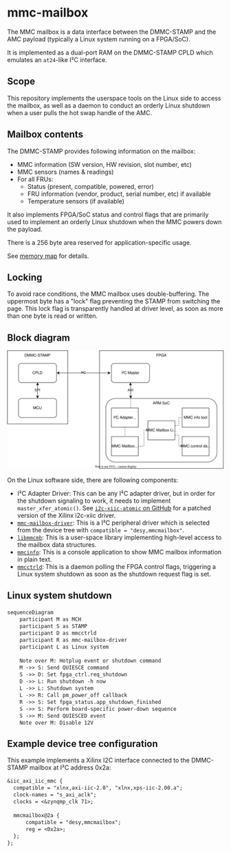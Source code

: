 # mmc-mailbox

The MMC mailbox is a data interface between the DMMC-STAMP and the AMC payload (typically a Linux system running on a FPGA/SoC).

It is implemented as a dual-port RAM on the DMMC-STAMP CPLD which emulates an `at24`-like I²C interface.

## Scope

This repository implements the userspace tools on the Linux side to access the mailbox, as well as a daemon to conduct an orderly Linux shutdown when a user pulls the hot swap handle of the AMC.

## Mailbox contents

The DMMC-STAMP provides following information on the mailbox:

* MMC information (SW version, HW revision, slot number, etc)
* MMC sensors (names & readings)
* For all FRUs:
    * Status (present, compatible, powered, error)
    * FRU information (vendor, product, serial number, etc) if available
    * Temperature sensors (if available)

It also implements FPGA/SoC status and control flags that are primarily used to implement an orderly Linux shutdown when the MMC powers down the payload.

There is a 256 byte area reserved for application-specific usage.

See [memory map](doc/mmc-fpga-data-interface.md) for details.

## Locking

To avoid race conditions, the MMC mailbox uses double-buffering. The uppermost byte has a "lock" flag preventing the STAMP from switching the page. This lock flag is transparently handled at driver level, as soon as more than one byte is read or written.

## Block diagram

![Block diagram](doc/mmc-mailbox.svg)

On the Linux software side, there are following components:

* I²C Adapter Driver: This can be any I²C adapter driver, but in order for the shutdown signaling to work, it needs to implement `master_xfer_atomic()`. See [`i2c-xiic-atomic` on GitHub](https://github.com/MicroTCA-Tech-Lab/i2c-xiic-atomic) for a patched version of the Xilinx i2c-xiic driver.
* [`mmc-mailbox-driver`](https://github.com/MicroTCA-Tech-Lab/mmc-mailbox-driver): This is a I²C peripheral driver which is selected from the device tree with `compatible = "desy,mmcmailbox"`.
* [`libmmcmb`](mmcmb/mmcmb.h): This is a user-space library implementing high-level access to the mailbox data structures.
* [`mmcinfo`](mmcinfo.c): This is a console application to show MMC mailbox information in plain text.
* [`mmcctrld`](mmcctrld.c): This is a daemon polling the FPGA control flags, triggering a Linux system shutdown as soon as the shutdown request flag is set.

## Linux system shutdown

```mermaid
sequenceDiagram
    participant M as MCH
    participant S as STAMP
    participant D as mmcctrld
    participant R as mmc-mailbox-driver
    participant L as Linux system

    Note over M: Hotplug event or shutdown command
    M ->> S: Send QUIESCE command
    S ->> D: Set fpga_ctrl.req_shutdown
    D ->> L: Run shutdown -h now
    L ->> L: Shutdown system
    L ->> R: Call pm_power_off callback
    R ->> S: Set fpga_status.app_shutdown_finished
    S ->> S: Perform board-specific power-down sequence
    S ->> M: Send QUIESCED event
    Note over M: Disable 12V
```

## Example device tree configuration

This example implements a Xilinx I2C interface connected to the DMMC-STAMP mailbox at I²C address 0x2a:

```dts
&iic_axi_iic_mmc {
  compatible = "xlnx,axi-iic-2.0", "xlnx,xps-iic-2.00.a";
  clock-names = "s_axi_aclk";
  clocks = <&zynqmp_clk 71>;

  mmcmailbox@2a {
      compatible = "desy,mmcmailbox";
      reg = <0x2a>;
  };
};
```
